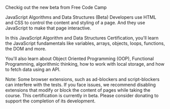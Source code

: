 Checkig out the new beta from Free Code Camp

JavaScript Algorithms and Data Structures (Beta)
Developers use HTML and CSS to control the content and styling of a page. And they use JavaScript to make that page interactive.

In this JavaScript Algorithm and Data Structures Certification, you'll learn the JavaScript fundamentals like variables, arrays, objects, loops, functions, the DOM and more.

You'll also learn about Object Oriented Programming (OOP), Functional Programming, algorithmic thinking, how to work with local storage, and how to fetch data using an API.

Note: Some browser extensions, such as ad-blockers and script-blockers can interfere with the tests. If you face issues, we recommend disabling extensions that modify or block the content of pages while taking the course.
This certification is currently in beta. Please consider donating to support the completion of its development.

